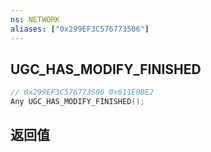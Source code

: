 ```yaml
---
ns: NETWORK
aliases: ["0x299EF3C576773506"]
---
```

## UGC_HAS_MODIFY_FINISHED

```c
// 0x299EF3C576773506 0x611E0BE2
Any UGC_HAS_MODIFY_FINISHED();
```

## 返回值
